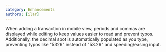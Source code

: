```yaml
---
category: Enhancements
authors: [ilar]
---
```


When adding a transaction in mobile view, periods and commas are displayed while editing to keep values easier to read and prevent typos. Additionally, the decimal spot is automatically populated as you type, preventing typos like "5326" instead of "53.26" and speeding/easing input.

